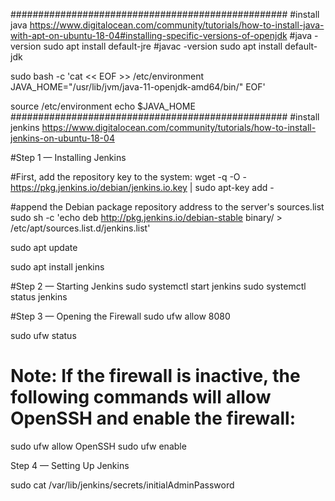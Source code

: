 ################################################## 
#install java
https://www.digitalocean.com/community/tutorials/how-to-install-java-with-apt-on-ubuntu-18-04#installing-specific-versions-of-openjdk
#java -version
sudo apt install default-jre
#javac -version
sudo apt install default-jdk
  
sudo bash -c 'cat << EOF >> /etc/environment
JAVA_HOME="/usr/lib/jvm/java-11-openjdk-amd64/bin/"
EOF'  
  
  
source /etc/environment
echo $JAVA_HOME  
################################################## 
#install jenkins
  https://www.digitalocean.com/community/tutorials/how-to-install-jenkins-on-ubuntu-18-04
  
#Step 1 — Installing Jenkins  

#First, add the repository key to the system:
wget -q -O - https://pkg.jenkins.io/debian/jenkins.io.key | sudo apt-key add -

#append the Debian package repository address to the server's sources.list  
sudo sh -c 'echo deb http://pkg.jenkins.io/debian-stable binary/ > /etc/apt/sources.list.d/jenkins.list'  

sudo apt update

sudo apt install jenkins


#Step 2 — Starting Jenkins
sudo systemctl start jenkins
sudo systemctl status jenkins

#Step 3 — Opening the Firewall
sudo ufw allow 8080

sudo ufw status

# Note: If the firewall is inactive, the following commands will allow OpenSSH and enable the firewall:
sudo ufw allow OpenSSH
sudo ufw enable

Step 4 — Setting Up Jenkins

sudo cat /var/lib/jenkins/secrets/initialAdminPassword
